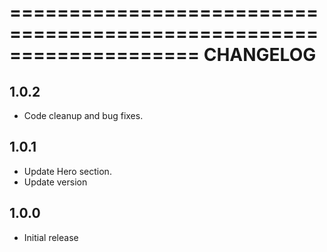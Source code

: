 ====================================================================
CHANGELOG
====================================================================

## 1.0.2
* Code cleanup and bug fixes.

## 1.0.1
* Update Hero section.
* Update version


## 1.0.0
* Initial release
